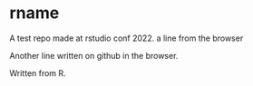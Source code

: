 # rname
A test repo made at rstudio conf 2022.
a line from the browser


Another line written on github in the browser. 

Written from R. 



